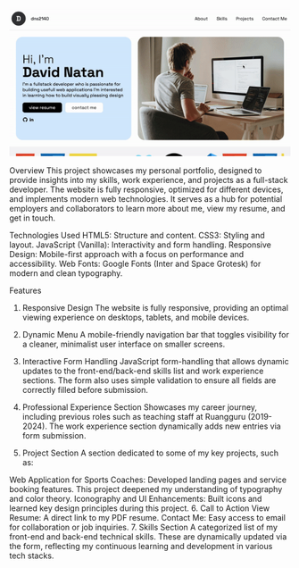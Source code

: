 ![Alt text](portfolio.gif)

Overview
This project showcases my personal portfolio, designed to provide insights into my skills, work experience, and projects as a full-stack developer. The website is fully responsive, optimized for different devices, and implements modern web technologies. It serves as a hub for potential employers and collaborators to learn more about me, view my resume, and get in touch.

Technologies Used
HTML5: Structure and content.
CSS3: Styling and layout.
JavaScript (Vanilla): Interactivity and form handling.
Responsive Design: Mobile-first approach with a focus on performance and accessibility.
Web Fonts: Google Fonts (Inter and Space Grotesk) for modern and clean typography.

Features

1. Responsive Design
   The website is fully responsive, providing an optimal viewing experience on desktops, tablets, and mobile devices.

2. Dynamic Menu
   A mobile-friendly navigation bar that toggles visibility for a cleaner, minimalist user interface on smaller screens.

3. Interactive Form Handling
   JavaScript form-handling that allows dynamic updates to the front-end/back-end skills list and work experience sections. The form also uses simple validation to ensure all fields are correctly filled before submission.

4. Professional Experience Section
   Showcases my career journey, including previous roles such as teaching staff at Ruangguru (2019-2024). The work experience section dynamically adds new entries via form submission.

5. Project Section
   A section dedicated to some of my key projects, such as:

Web Application for Sports Coaches: Developed landing pages and service booking features. This project deepened my understanding of typography and color theory.
Iconography and UI Enhancements: Built icons and learned key design principles during this project. 6. Call to Action
View Resume: A direct link to my PDF resume.
Contact Me: Easy access to email for collaboration or job inquiries. 7. Skills Section
A categorized list of my front-end and back-end technical skills. These are dynamically updated via the form, reflecting my continuous learning and development in various tech stacks.
